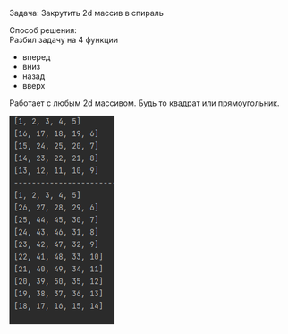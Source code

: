 Задача: Закрутить 2d массив в спираль

Способ решения:  
Разбил задачу на 4 функции 
- вперед
- вниз
- назад
- вверх

Работает с любым 2d массивом. Будь то квадрат или прямоугольник.

![img.png](img.png)

